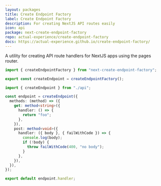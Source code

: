 ```yaml
---
layout: packages
title: Create Endpoint Factory
label: Create Endpoint Factory
description: For creating NextJS API routes easily
icon: api
package: next-create-endpoint-factory
repo: actual-experience/create-endpoint-factory
docs: https://actual-experience.github.io/create-endpoint-factory/
---
```


A utility for creating API route handlers for NextJS apps using the pages router.

```ts
import { createEndpointFactory } from "next-create-endpoint-factory";

export const createEndpoint = createEndpointFactory();
```

```ts
import { createEndpoint } from "./api";

const endpoint = createEndpoint({
  methods: (method) => ({
    get: method<string>({
      handler: () => {
        return "foo";
      },
    }),
    post: method<void>({
      handler: ({ body }, { failWithCode }) => {
        console.log(body);
        if (!body) {
          throw failWithCode(400, "no body");
        }
      },
    }),
  }),
});

export default endpoint.handler;
```
